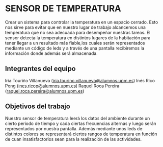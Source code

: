 # SENSOR DE TEMPERATURA

Crear un sistema para controlar la temperatura en un espacio cerrado. Esto nos sirve para evitar que en nuestro lugar de trabajo alcancemos una temperatura que no sea adecuada para desempeñar nuestras tareas.
El sensor detecta la temperatura en distintos lugares de la habitación para tener llegar a un resultado más fiable,los cuales serán representados mediante un código de leds y a través de una pantalla recibiremos la información donde además será almacenada.

## Integrantes del equipo

Iria Touriño Villanueva (iria.tourino.villanueva@alumnos.upm.es)
Inés Rico Peng (ines.ricop@alumnos.upm.es)
Raquel Roca Pereira (raquel.roca.pereira@alumnos.upm.es)

## Objetivos del trabajo

Nuestro sensor de temperatura leerá los datos del ambiente durante un cierto periodo de tiempo y cada ciertas frecuencias alternas y luego serán representados por nuestra pantalla. 
Además mediante unos leds de distintos colores se representará ciertos rangos de temperatura en función de cuan insatisfactorios sean para la realización de las actividades.


